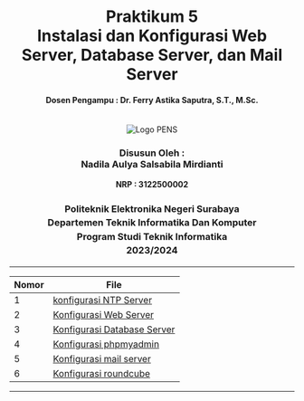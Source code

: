 <div align="center">
  <h1 style="text-align: center;font-weight: bold">Praktikum 5<br>Instalasi dan Konfigurasi Web Server, Database Server, dan Mail Server</h1>
  <h4 style="text-align: center;">Dosen Pengampu : Dr. Ferry Astika Saputra, S.T., M.Sc.</h4>
</div>
<br />
<div align="center">
  <img src="https://upload.wikimedia.org/wikipedia/id/4/44/Logo_PENS.png" alt="Logo PENS">
  <h3 style="text-align: center;">Disusun Oleh : <br>Nadila Aulya Salsabila Mirdianti</h3>
  <p style="text-align: center;">
    <strong>NRP : 3122500002</strong><br>
  </p>

<h3 style="text-align: center;line-height: 1.5">Politeknik Elektronika Negeri Surabaya<br>Departemen Teknik Informatika Dan Komputer<br>Program Studi Teknik Informatika<br>2023/2024</h3>
  <hr>
</div>

| Nomor | File                                 |
|-------|--------------------------------------|
| 1     | [konfigurasi NTP Server](./network_time/readme.md) |
| 2     | [Konfigurasi Web Server](./web_server/readme.md) |
| 3     | [Konfigurasi Database Server](./database_server/readme.md) |
| 4     | [Konfigurasi phpmyadmin](./phpmyadmin/readme.md) |
| 5     | [Konfigurasi mail server](./mail_server/readme.md) |
| 6     | [Konfigurasi roundcube](./roundcube/readme.md) |

---
